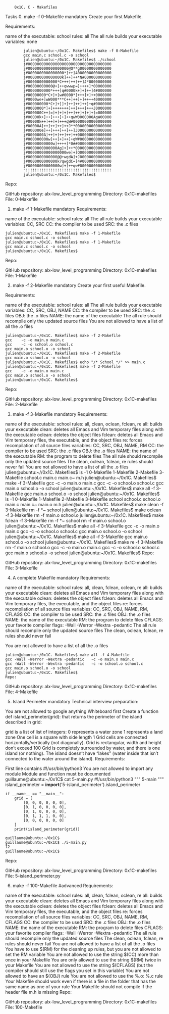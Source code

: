         0x1C. C - Makefiles
Tasks
0. make -f 0-Makefile
mandatory
Create your first Makefile.

Requirements:

name of the executable: school
rules: all
The all rule builds your executable
variables: none

            julien@ubuntu:~/0x1C. Makefiles$ make -f 0-Makefile 
            gcc main.c school.c -o school
            julien@ubuntu:~/0x1C. Makefiles$ ./school 
            j#0000000000000000000000000000000000000
            j#000000000000000000@Q**g00000000000000
            j#0000000000000000*]++]4000000000000000
            j#000000000000000k]++]++*N#000000000000
            j#0000000000000*C+++]++]++]J*0000000000
            j#00000000000@+]++qwwwp=]++++]*00000000
            j#0000000000*+++]q#0000k+]+]++]4#000000
            j#00000000*C+]+]w#0000*]+++]+]++0000000
            j#0000we+]wW000***C++]++]+]++++40000000
            j#000000000*C+]+]]+]++]++]++]+q#0000000
            j#0000000*]+]+++++++]++]+++]+++J0000000
            j#000000C++]=]+]+]+]++]++]+]+]+]=000000
            j#00000k+]++]+++]+]++qwW0000000AgW00000
            j#00000k++]++]+]+++qW#00000000000000000
            j#00000A]++]++]++]++J**0000000000000000
            j#000000e]++]+++]++]++]J000000000000000
            j#0000000A]++]+]++]++]++000000000000000
            j#000000000w]++]+]++]+qW#00000000000000
            j#00000000000w]++++]*0##000000000000000
            j#0000000000000Ag]+]++*0000000000000000
            j#00000000000000000we]+]Q00000000000000
            j#0000000000000@@+wgdA]+J00000000000000
            j#0000000000000k?qwgdC=]4#0000000000000
            j#00000000000000w]+]++qw#00000000000000
            "!!!!!!!!!!!!!!!!!!!!!!!!!!!!!!!!!!!!!!
            julien@ubuntu:~/0x1C. Makefiles$

Repo:

GitHub repository: alx-low_level_programming
Directory: 0x1C-makefiles
File: 0-Makefile
   
1. make -f 1-Makefile
mandatory
Requirements:

name of the executable: school
rules: all
The all rule builds your executable
variables: CC, SRC
CC: the compiler to be used
SRC: the .c files

    julien@ubuntu:~/0x1C. Makefiles$ make -f 1-Makefile
    gcc main.c school.c -o school
    julien@ubuntu:~/0x1C. Makefiles$ make -f 1-Makefile
    gcc main.c school.c -o school
    julien@ubuntu:~/0x1C. Makefiles$

Repo:

GitHub repository: alx-low_level_programming
Directory: 0x1C-makefiles
File: 1-Makefile
   
2. make -f 2-Makefile
mandatory
Create your first useful Makefile.

Requirements:

name of the executable: school
rules: all
The all rule builds your executable
variables: CC, SRC, OBJ, NAME
CC: the compiler to be used
SRC: the .c files
OBJ: the .o files
NAME: the name of the executable
The all rule should recompile only the updated source files
You are not allowed to have a list of all the .o files

    julien@ubuntu:~/0x1C. Makefiles$ make -f 2-Makefile
    gcc    -c -o main.o main.c
    gcc    -c -o school.o school.c
    gcc main.o school.o -o school
    julien@ubuntu:~/0x1C. Makefiles$ make -f 2-Makefile
    gcc main.o school.o -o school
    julien@ubuntu:~/0x1C. Makefiles$ echo "/* School */" >> main.c
    julien@ubuntu:~/0x1C. Makefiles$ make -f 2-Makefile
    gcc    -c -o main.o main.c
    gcc main.o school.o -o school
    julien@ubuntu:~/0x1C. Makefiles$
     
Repo:

GitHub repository: alx-low_level_programming
Directory: 0x1C-makefiles
File: 2-Makefile
   
3. make -f 3-Makefile
mandatory
Requirements:

name of the executable: school
rules: all, clean, oclean, fclean, re
all: builds your executable
clean: deletes all Emacs and Vim temporary files along with the executable
oclean: deletes the object files
fclean: deletes all Emacs and Vim temporary files, the executable, and the object files
re: forces recompilation of all source files
variables: CC, SRC, OBJ, NAME, RM
CC: the compiler to be used
SRC: the .c files
OBJ: the .o files
NAME: the name of the executable
RM: the program to delete files
The all rule should recompile only the updated source files
The clean, oclean, fclean, re rules should never fail
You are not allowed to have a list of all the .o files
    julien@ubuntu:~//0x1C. Makefiles$ ls -1
    0-Makefile
    1-Makefile
    2-Makefile
    3-Makefile
    school.c
    main.c
    main.c~
    m.h
    julien@ubuntu:~/0x1C. Makefiles$ make -f 3-Makefile
    gcc    -c -o main.o main.c
    gcc    -c -o school.o school.c
    gcc main.o school.o -o school
    julien@ubuntu:~/0x1C. Makefiles$ make all -f 3-Makefile
    gcc main.o school.o -o school
    julien@ubuntu:~/0x1C. Makefiles$ ls -1
    0-Makefile
    1-Makefile
    2-Makefile
    3-Makefile
    school
    school.c
    school.o
    main.c
    main.c~
    main.o
    m.h
    julien@ubuntu:~/0x1C. Makefiles$ make clean -f 3-Makefile 
    rm -f *~ school
    julien@ubuntu:~/0x1C. Makefiles$ make oclean -f 3-Makefile 
    rm -f main.o school.o
    julien@ubuntu:~/0x1C. Makefiles$ make fclean -f 3-Makefile 
    rm -f *~ school
    rm -f main.o school.o
    julien@ubuntu:~/0x1C. Makefiles$ make all -f 3-Makefile
    gcc    -c -o main.o main.c
    gcc    -c -o school.o school.c
    gcc main.o school.o -o school
    julien@ubuntu:~/0x1C. Makefiles$ make all -f 3-Makefile
    gcc main.o school.o -o school
    julien@ubuntu:~/0x1C. Makefiles$ make re -f 3-Makefile
    rm -f main.o school.o
    gcc    -c -o main.o main.c
    gcc    -c -o school.o school.c
    gcc main.o school.o -o school
    julien@ubuntu:~/0x1C. Makefiles$ 
Repo:

GitHub repository: alx-low_level_programming
Directory: 0x1C-makefiles
File: 3-Makefile
   
4. A complete Makefile
mandatory
Requirements:

name of the executable: school
rules: all, clean, fclean, oclean, re
all: builds your executable
clean: deletes all Emacs and Vim temporary files along with the executable
oclean: deletes the object files
fclean: deletes all Emacs and Vim temporary files, the executable, and the object files
re: forces recompilation of all source files
variables: CC, SRC, OBJ, NAME, RM, CFLAGS
CC: the compiler to be used
SRC: the .c files
OBJ: the .o files
NAME: the name of the executable
RM: the program to delete files
CFLAGS: your favorite compiler flags: -Wall -Werror -Wextra -pedantic
The all rule should recompile only the updated source files
The clean, oclean, fclean, re rules should never fail

You are not allowed to have a list of all the .o files

    julien@ubuntu:~/0x1C. Makefiles$ make all -f 4-Makefile
    gcc -Wall -Werror -Wextra -pedantic   -c -o main.o main.c
    gcc -Wall -Werror -Wextra -pedantic   -c -o school.o school.c
    gcc main.o school.o -o school
    julien@ubuntu:~/0x1C. Makefiles$ 
    Repo:

GitHub repository: alx-low_level_programming
Directory: 0x1C-makefiles
File: 4-Makefile
   
5. Island Perimeter
mandatory
Technical interview preparation:

You are not allowed to google anything
Whiteboard first
Create a function def island_perimeter(grid): that returns the perimeter of the island described in grid:

grid is a list of list of integers:
0 represents a water zone
1 represents a land zone
One cell is a square with side length 1
Grid cells are connected horizontally/vertically (not diagonally).
Grid is rectangular, width and height don’t exceed 100
Grid is completely surrounded by water, and there is one island (or nothing).
The island doesn’t have “lakes” (water inside that isn’t connected to the water around the island).
Requirements:

First line contains #!/usr/bin/python3
You are not allowed to import any module
Module and function must be documented
    guillaume@ubuntu:~/0x1C$ cat 5-main.py
    #!/usr/bin/python3
    """
    5-main
    """
    island_perimeter = __import__('5-island_perimeter').island_perimeter

    if __name__ == "__main__":
        grid = [
            [0, 0, 0, 0, 0, 0],
            [0, 1, 0, 0, 0, 0],
            [0, 1, 0, 0, 0, 0],
            [0, 1, 1, 1, 0, 0],
            [0, 0, 0, 0, 0, 0]
        ]
        print(island_perimeter(grid))

    guillaume@ubuntu:~/0x1C$ 
    guillaume@ubuntu:~/0x1C$ ./5-main.py
    12
    guillaume@ubuntu:~/0x1C$ 
Repo:

GitHub repository: alx-low_level_programming
Directory: 0x1C-makefiles
File: 5-island_perimeter.py
   
6. make -f 100-Makefile
#advanced
Requirements:

name of the executable: school
rules: all, clean, fclean, oclean, re
all: builds your executable
clean: deletes all Emacs and Vim temporary files along with the executable
oclean: deletes the object files
fclean: deletes all Emacs and Vim temporary files, the executable, and the object files
re: forces recompilation of all source files
variables: CC, SRC, OBJ, NAME, RM, CFLAGS
CC: the compiler to be used
SRC: the .c files
OBJ: the .o files
NAME: the name of the executable
RM: the program to delete files
CFLAGS: your favorite compiler flags: -Wall -Werror -Wextra -pedantic
The all rule should recompile only the updated source files
The clean, oclean, fclean, re rules should never fail
You are not allowed to have a list of all the .o files
You have to use $(RM) for the cleaning up rules, but you are not allowed to set the RM variable
You are not allowed to use the string $(CC) more than once in your Makefile
You are only allowed to use the string $(RM) twice in your Makefile
You are not allowed to use the string $(CFLAGS) (but the compiler should still use the flags you set in this variable)
You are not allowed to have an $(OBJ) rule
You are not allowed to use the %.o: %.c rule
Your Makefile should work even if there is a file in the folder that has the same name as one of your rule
Your Makefile should not compile if the header file m.h is missing
Repo:

GitHub repository: alx-low_level_programming
Directory: 0x1C-makefiles
File: 100-Makefile
